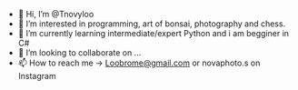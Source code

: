 - 👋 Hi, I’m @Tnovyloo
- 👀 I’m interested in programming, art of bonsai, photography and chess. 
- 🌱 I’m currently learning intermediate/expert Python and i am begginer in C#
- 💞️ I’m looking to collaborate on ...
- 📫 How to reach me -> Loobrome@gmail.com or novaphoto.s on Instagram

<!---
Tnovyloo/Tnovyloo is a ✨ special ✨ repository because its `README.md` (this file) appears on your GitHub profile.
You can click the Preview link to take a look at your changes.
--->
